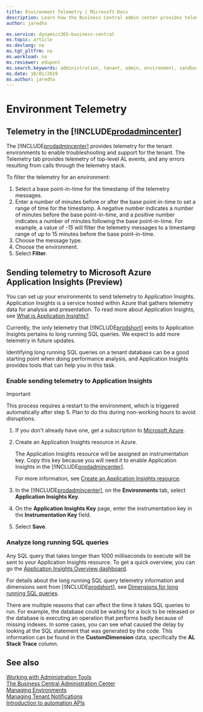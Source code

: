 ```yaml
---
title: Environment Telemetry | Microsoft Docs
description: Learn how the Business Central admin center provides telemetry for each environment.  
author: jaredha

ms.service: dynamics365-business-central
ms.topic: article
ms.devlang: na
ms.tgt_pltfrm: na
ms.workload: na
ms.reviewer: edupont
ms.search.keywords: administration, tenant, admin, environment, sandbox, telemetry
ms.date: 10/01/2019
ms.author: jaredha
---
```


# Environment Telemetry

## Telemetry in the [!INCLUDE[prodadmincenter](../developer/includes/prodadmincenter.md)]
The [!INCLUDE[prodadmincenter](../developer/includes/prodadmincenter.md)] provides telemetry for the tenant environments to enable troubleshooting and support for the tenant. The Telemetry tab provides telemetry of top-level AL events, and any errors resulting from calls through the telemetry stack.

To filter the telemetry for an environment:

1. Select a base point-in-time for the timestamp of the telemetry messages.
2. Enter a number of minutes before or after the base point-in-time to set a range of time for the timestamp. A negative number indicates a number of minutes before the base point-in-time, and a positive number indicates a number of minutes following the base point-in-time. For example, a value of *-15* will filter the telemetry messages to a timestamp range of up to 15 minutes before the base point-in-time.
3. Choose the message type.
4. Choose the environment.
5. Select **Filter**.

## Sending telemetry to Microsoft Azure Application Insights (Preview)

You can set up your environments to send telemetry to Application Insights. Application Insights is a service hosted within Azure that gathers telemetry data for analysis and presentation. To read more about Application Insights, see [What is Application Insights?](/azure/azure-monitor/app/app-insights-overview).

Currently, the only telemetry that [!INCLUDE[prodshort](../developer/includes/prodshort.md)] emits to Application Insights pertains to long running SQL queries. We expect to add more telemetry in future updates.

Identifying long running SQL queries on a tenant database can be a good starting point when doing performance analysis, and Application Insights provides tools that can help you in this task.

### Enable sending telemetry to Application Insights

> [!IMPORTANT]  
> This process requires a restart to the environment, which is triggered automatically after step 5. Plan to do this during non-working hours to avoid disruptions.

1. If you don't already have one, get a subscription to [Microsoft Azure](https://azure.microsoft.com).
2. Create an Application Insights resource in Azure.

    The Application Insights resource will be assigned an instrumentation key. Copy this key because you will need it to enable Application Insights in the [!INCLUDE[prodadmincenter](../developer/includes/prodadmincenter.md)].

    For more information, see [Create an Application Insights resource](https://docs.microsoft.com/en-us/azure/azure-monitor/app/create-new-resource).

3. In the [!INCLUDE[prodadmincenter](../developer/includes/prodadmincenter.md)], on the **Environments** tab, select **Application Insights Key**.
4. On the **Application Insights Key** page, enter the instrumentation key in the **Instrumentation Key** field.
5. Select **Save**.

### Analyze long running SQL queries

Any SQL query that takes longer than 1000 milliseconds to execute will be sent to your Application Insights resource. To get a quick overview, you can go the [Application Insights Overview dashboard](/azure/azure-monitor/app/overview-dashboard).

For details about the long running SQL query telemetry information and dimensions sent from [!INCLUDE[prodshort](../developer/includes/prodshort.md)], see [Dimensions for long running SQL queries](monitor-long-running-sql-queries-event-log.md#LRSQLQuery).

There are multiple reasons that can affect the time it takes SQL queries to run. For example, the database could be waiting for a lock to be released or the database is executing an operation that performs badly because of missing indexes. In some cases, you can see what caused the delay by looking at the SQL statement that was generated by the code. This information can be found in the **CustomDimension** data, specifically the **AL Stack Trace** column.


## See also

[Working with Administration Tools](administration.md)  
[The Business Central Administration Center](tenant-admin-center.md)  
[Managing Environments](tenant-admin-center-environments.md)  
[Managing Tenant Notifications](tenant-admin-center-notifications.md)  
[Introduction to automation APIs](itpro-introduction-to-automation-apis.md)  
